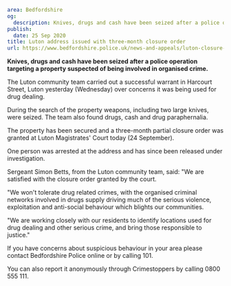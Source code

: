 ```yaml
area: Bedfordshire
og:
  description: Knives, drugs and cash have been seized after a police operation targeting a property suspected of being involved in organised crime.
publish:
  date: 25 Sep 2020
title: Luton address issued with three-month closure order
url: https://www.bedfordshire.police.uk/news-and-appeals/luton-closure-sept20
```

**Knives, drugs and cash have been seized after a police operation targeting a property suspected of being involved in organised crime.**

The Luton community team carried out a successful warrant in Harcourt Street, Luton yesterday (Wednesday) over concerns it was being used for drug dealing.

During the search of the property weapons, including two large knives, were seized. The team also found drugs, cash and drug paraphernalia.

The property has been secured and a three-month partial closure order was granted at Luton Magistrates' Court today (24 September).

One person was arrested at the address and has since been released under investigation.

Sergeant Simon Betts, from the Luton community team, said: "We are satisfied with the closure order granted by the court.

"We won't tolerate drug related crimes, with the organised criminal networks involved in drugs supply driving much of the serious violence, exploitation and anti-social behaviour which blights our communities.

"We are working closely with our residents to identify locations used for drug dealing and other serious crime, and bring those responsible to justice."

If you have concerns about suspicious behaviour in your area please contact Bedfordshire Police online or by calling 101.

You can also report it anonymously through Crimestoppers by calling 0800 555 111.

